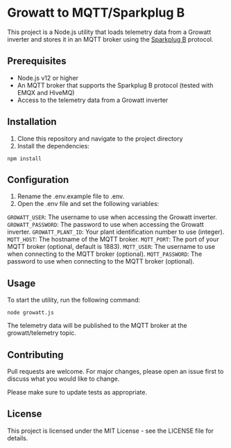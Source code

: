 # Growatt to MQTT/Sparkplug B

This project is a Node.js utility that loads telemetry data from a Growatt inverter and stores it in an MQTT broker using the [Sparkplug B](https://www.ignitionplatform.com/resources/white-papers/understanding-ignitions-mqtt-data-protocol-sparkplug) protocol.

## Prerequisites

- Node.js v12 or higher
- An MQTT broker that supports the Sparkplug B protocol (tested with EMQX and HiveMQ)
- Access to the telemetry data from a Growatt inverter

## Installation

1. Clone this repository and navigate to the project directory
2. Install the dependencies:

```
npm install
```

## Configuration

1. Rename the .env.example file to .env.
2. Open the .env file and set the following variables:

`GROWATT_USER`: The username to use when accessing the Growatt inverter.
`GROWATT_PASSWORD`: The password to use when accessing the Growatt inverter.
`GROWATT_PLANT_ID`: Your plant identification number to use (integer).
`MQTT_HOST`: The hostname of the MQTT broker.
`MQTT_PORT`: The port of your MQTT broker (optional, default is 1883).
`MQTT_USER`: The username to use when connecting to the MQTT broker (optional).
`MQTT_PASSWORD`: The password to use when connecting to the MQTT broker (optional).

## Usage

To start the utility, run the following command:

```
node growatt.js
```

The telemetry data will be published to the MQTT broker at the growatt/telemetry topic.

## Contributing

Pull requests are welcome. For major changes, please open an issue first to discuss what you would like to change.

Please make sure to update tests as appropriate.

## License

This project is licensed under the MIT License - see the LICENSE file for details.
